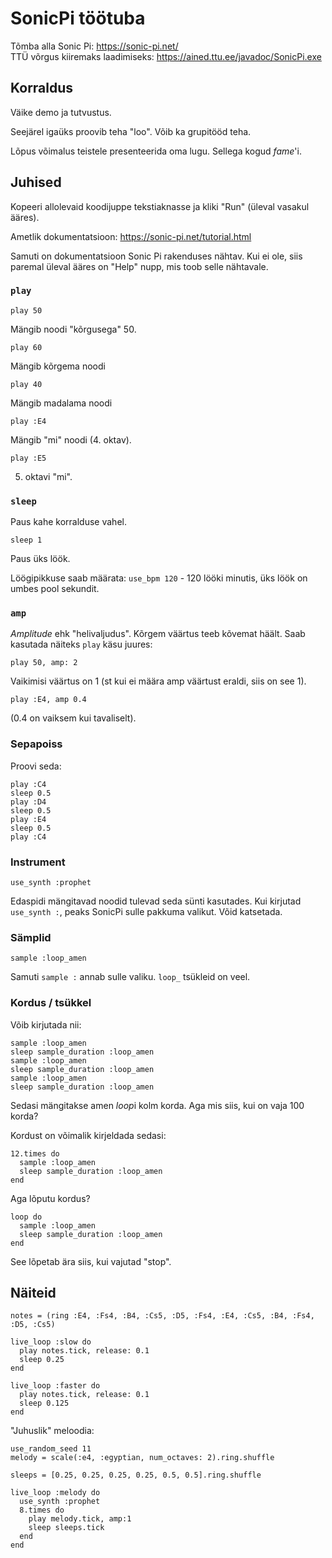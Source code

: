 # SonicPi töötuba

Tõmba alla Sonic Pi: https://sonic-pi.net/  
TTÜ võrgus kiiremaks laadimiseks: https://ained.ttu.ee/javadoc/SonicPi.exe


## Korraldus

Väike demo ja tutvustus.

Seejärel igaüks proovib teha "loo". Võib ka grupitööd teha.

Lõpus võimalus teistele presenteerida oma lugu. Sellega kogud *fame*'i.


## Juhised

Kopeeri allolevaid koodijuppe tekstiaknasse ja kliki "Run" (üleval vasakul ääres).

Ametlik dokumentatsioon: https://sonic-pi.net/tutorial.html

Samuti on dokumentatsioon Sonic Pi rakenduses nähtav. Kui ei ole, siis paremal üleval ääres on "Help" nupp, mis toob selle nähtavale.

### `play`

`play 50`

Mängib noodi "kõrgusega" 50.

`play 60`

Mängib kõrgema noodi

`play 40`

Mängib madalama noodi

`play :E4`

Mängib "mi" noodi (4. oktav).

`play :E5`

5. oktavi "mi".

### `sleep`

Paus kahe korralduse vahel.

`sleep 1`

Paus üks löök.

Löögipikkuse saab määrata: `use_bpm 120` - 120 lööki minutis, üks löök on umbes pool sekundit.

### `amp`

*Amplitude* ehk "helivaljudus". Kõrgem väärtus teeb kõvemat häält. Saab kasutada näiteks `play` käsu juures:

`play 50, amp: 2`

Vaikimisi väärtus on 1 (st kui ei määra amp väärtust eraldi, siis on see 1).

`play :E4, amp 0.4`

(0.4 on vaiksem kui tavaliselt).

### Sepapoiss

Proovi seda:

```
play :C4
sleep 0.5
play :D4
sleep 0.5
play :E4
sleep 0.5
play :C4
```

### Instrument

`use_synth :prophet`

Edaspidi mängitavad noodid tulevad seda sünti kasutades. Kui kirjutad `use_synth :`, peaks SonicPi sulle pakkuma valikut. Võid katsetada.

### Sämplid

`sample :loop_amen`

Samuti `sample :` annab sulle valiku. `loop_` tsükleid on veel.

### Kordus / tsükkel

Võib kirjutada nii:

```
sample :loop_amen
sleep sample_duration :loop_amen
sample :loop_amen
sleep sample_duration :loop_amen
sample :loop_amen
sleep sample_duration :loop_amen
```
Sedasi mängitakse amen *loop*i kolm korda. Aga mis siis, kui on vaja 100 korda?

Kordust on võimalik kirjeldada sedasi:

```
12.times do
  sample :loop_amen
  sleep sample_duration :loop_amen
end
```

Aga lõputu kordus?

```
loop do
  sample :loop_amen
  sleep sample_duration :loop_amen
end
```

See lõpetab ära siis, kui vajutad "stop".


## Näiteid

```
notes = (ring :E4, :Fs4, :B4, :Cs5, :D5, :Fs4, :E4, :Cs5, :B4, :Fs4, :D5, :Cs5)

live_loop :slow do
  play notes.tick, release: 0.1
  sleep 0.25
end

live_loop :faster do
  play notes.tick, release: 0.1
  sleep 0.125
end
```

"Juhuslik" meloodia:

```
use_random_seed 11
melody = scale(:e4, :egyptian, num_octaves: 2).ring.shuffle

sleeps = [0.25, 0.25, 0.25, 0.25, 0.5, 0.5].ring.shuffle

live_loop :melody do
  use_synth :prophet
  8.times do
    play melody.tick, amp:1
    sleep sleeps.tick
  end
end
```
